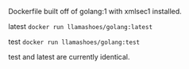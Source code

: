 Dockerfile built off of golang:1 with xmlsec1 installed. 

latest
```docker run llamashoes/golang:latest```

test
```docker run llamashoes/golang:test```

test and latest are currently identical. 
